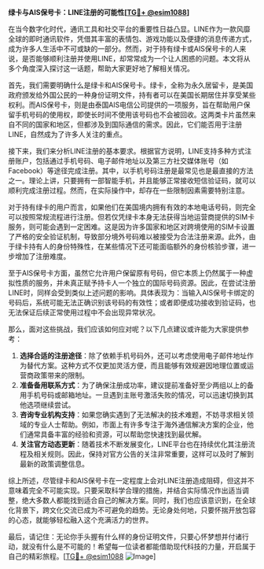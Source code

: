 **绿卡与AIS保号卡：LINE注册的可能性[[TG💪+ @esim1088](https://t.me/s/esim1088)]**

在当今数字化时代，通讯工具和社交平台的重要性日益凸显。LINE作为一款风靡全球的即时通讯软件，凭借其丰富的表情包、游戏功能以及便捷的消息传递方式，成为许多人生活中不可或缺的一部分。然而，对于持有绿卡或AIS保号卡的人来说，是否能够顺利注册并使用LINE，却常常成为一个让人困惑的问题。本文将从多个角度深入探讨这一话题，帮助大家更好地了解相关情况。

首先，我们需要明确什么是绿卡和AIS保号卡。绿卡，全称为永久居留卡，是美国政府颁发给外国公民的一种身份证明文件，持有者可以在美国长期居住并享受某些权利。而AIS保号卡，则是由泰国AIS电信公司提供的一项服务，旨在帮助用户保留手机号码的使用权，即使长时间不使用该号码也不会被回收。这两类卡片虽然来自不同的国家和地区，但都涉及到国际通信的需求。因此，它们能否用于注册LINE，自然成为了许多人关注的重点。

接下来，我们来分析LINE注册的基本要求。根据官方说明，LINE支持多种方式注册账户，包括通过手机号码、电子邮件地址以及第三方社交媒体账号（如Facebook）等途径完成注册。其中，以手机号码注册是最常见也是最直接的方法之一。理论上讲，只要拥有一部智能手机，并且能够正常接收短信验证码，就可以顺利完成注册过程。然而，在实际操作中，却存在一些限制因素需要特别注意。

对于持有绿卡的用户而言，如果他们在美国境内拥有有效的本地电话号码，则完全可以按照常规流程进行注册。但若仅凭绿卡本身无法获得当地运营商提供的SIM卡服务，则可能会遇到一定困难。这是因为许多国家和地区对跨境使用的SIM卡设置了严格的安全验证机制，导致部分境外号码难以被接受为合法注册来源。此外，由于绿卡持有人的身份特殊性，在某些情况下还可能面临额外的身份核验步骤，进一步增加了注册难度。

至于AIS保号卡方面，虽然它允许用户保留原有号码，但它本质上仍然属于一种虚拟性质的服务，并未真正赋予持卡人一个独立的国际号码资源。因此，在尝试注册LINE时，同样会受到类似上述问题的影响。具体表现为：当输入AIS保号卡绑定的号码后，系统可能无法正确识别该号码的有效性；或者即便成功接收到验证码，也无法保证后续正常使用过程中不会出现异常状况。

那么，面对这些挑战，我们应该如何应对呢？以下几点建议或许能为大家提供参考：

1. **选择合适的注册途径**：除了依赖手机号码外，还可以考虑使用电子邮件地址作为替代方案。这种方式不仅更加灵活方便，而且能够有效规避因地理位置或运营商政策带来的限制。
2. **准备备用联系方式**：为了确保注册成功率，建议提前准备好至少两组以上的备用手机号码或邮箱地址。一旦遇到主账号激活失败的情况，可以迅速切换到其他选项继续尝试。
3. **咨询专业机构支持**：如果您确实遇到了无法解决的技术难题，不妨寻求相关领域的专业人士帮助。例如，市面上有许多专注于海外通信解决方案的企业，他们通常具备丰富的经验和资源，可以帮助您快速找到最优解。
4. **关注官方动态更新**：随着技术不断发展变化，LINE平台也在持续优化其注册流程及相关规则。因此，保持对官方公告的关注非常重要，这样可以及时了解到最新的政策调整信息。

综上所述，尽管绿卡和AIS保号卡在一定程度上会对LINE注册造成阻碍，但这并不意味着完全不可能实现。只要采取科学合理的措施，并结合实际情况作出适当调整，绝大多数人都能找到适合自己的解决方案。同时，我们也应该意识到，在全球化背景下，跨文化交流已成为不可避免的趋势。无论身处何地，只要怀揣开放包容的心态，就能够轻松融入这个充满活力的世界。

最后，请记住：无论你手头握有什么样的身份证明文件，只要心怀梦想并付诸行动，就没有什么是不可能的！希望每一位读者都能借助现代科技的力量，开启属于自己的精彩旅程。[[TG💪+ @esim1088](https://t.me/s/esim1088) ![Image](https://i.postimg.cc/4NQfJmqS/Snipaste-2025-05-13-00-14-12.png)]
